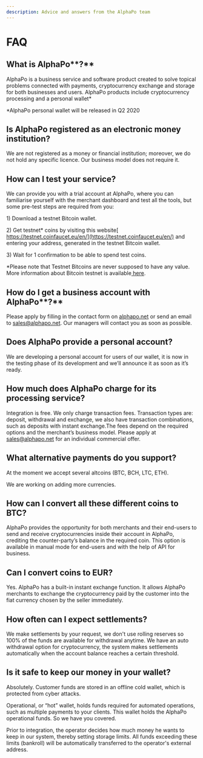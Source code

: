 ```yaml
---
description: Advice and answers from the AlphaPo team
---
```


# FAQ

## **What is** AlphaPo**?**

AlphaPo is a business service and software product created to solve topical problems connected with payments, cryptocurrency exchange and storage for both businesses and users. AlphaPo products include cryptocurrency processing and a personal wallet\*

\*AlphaPo personal wallet will be released in Q2 2020

## **Is** AlphaPo **registered as an electronic money institution?**

We are not registered as a money or financial institution; moreover, we do not hold any specific licence. Our business model does not require it.

## **How can I test your service?**

We can provide you with a trial account at AlphaPo, where you can familiarise yourself with the merchant dashboard and test all the tools, but some pre-test steps are required from you:

1\) Download a testnet Bitcoin wallet.

2\) Get testnet\* coins by visiting this website[ https://testnet.coinfaucet.eu/en/](https://testnet.coinfaucet.eu/en/) and entering your address, generated in the testnet Bitcoin wallet.

3\) Wait for 1 confirmation to be able to spend test coins.

\*Please note that Testnet Bitcoins are never supposed to have any value. More information about Bitcoin testnet is available[ here](https://en.bitcoin.it/wiki/Testnet).

## **How do I get a business account with** AlphaPo**?**

Please apply by filling in the contact form on [alphapo.net](https://slack-redir.net/link?url=http%3A%2F%2Falphapo.net) or send an email to [sales@alphapo.net](mailto:sales@alphapo.net). Our managers will contact you as soon as possible.

## **Does AlphaPo provide a personal account?**

We are developing a personal account for users of our wallet, it is now in the testing phase of its development and we’ll announce it as soon as it’s ready.

## **How much does AlphaPo charge for its processing service?**

Integration is free. We only charge transaction fees. Transaction types are: deposit, withdrawal and exchange, we also have transaction combinations, such as deposits with instant exchange.The fees depend on the required options and the merchant’s business model. Please apply at [sales@alphapo.net](mailto:sales@alphapo.net) for an individual commercial offer.

## **What alternative payments do you support?**

At the moment we accept several altcoins \(BTC, BCH, LTC, ETH\). 

We are working on adding more currencies.

## **How can I convert all these different coins to BTC?**

AlphaPo provides the opportunity for both merchants and their end-users to send and receive cryptocurrencies inside their account in AlphaPo, crediting the counter-party’s balance in the required coin. This option is available in manual mode for end-users and with the help of API for business.

## **Can I convert coins to EUR?**

Yes. AlphaPo has a built-in instant exchange function. It allows AlphaPo merchants to exchange the cryptocurrency paid by the customer into the fiat currency chosen by the seller immediately.

## **How often can I expect settlements?**

We make settlements by your request, we don't use rolling reserves so 100% of the funds are available for withdrawal anytime. We have an auto withdrawal option for cryptocurrency, the system makes settlements automatically when the account balance reaches a certain threshold.

## **Is it safe to keep our money in your wallet?**

Absolutely. Customer funds are stored in an offline cold wallet, which is protected from cyber attacks.

Operational, or “hot” wallet, holds funds required for automated operations, such as multiple payments to your clients. This wallet holds the AlphaPo operational funds. So we have you covered.

Prior to integration, the operator decides how much money he wants to keep in our system, thereby setting storage limits. All funds exceeding these limits \(bankroll\) will be automatically transferred to the operator's external address.

